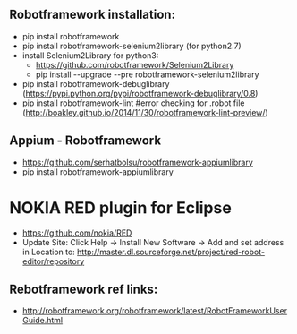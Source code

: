 ## Robotframework installation:
* pip install robotframework
* pip install robotframework-selenium2library (for python2.7)
* install Selenium2Library for python3: 
  * https://github.com/robotframework/Selenium2Library
  * pip install --upgrade --pre robotframework-selenium2library
* pip install robotframework-debuglibrary (https://pypi.python.org/pypi/robotframework-debuglibrary/0.8)
* pip install robotframework-lint   #error checking for .robot file (http://boakley.github.io/2014/11/30/robotframework-lint-preview/)

## Appium - Robotframework
* https://github.com/serhatbolsu/robotframework-appiumlibrary
* pip install robotframework-appiumlibrary

# NOKIA RED plugin for Eclipse
* https://github.com/nokia/RED
* Update Site: Click Help -> Install New Software -> Add and set address in Location to: 
  http://master.dl.sourceforge.net/project/red-robot-editor/repository



## Rebotframework ref links:
* http://robotframework.org/robotframework/latest/RobotFrameworkUserGuide.html
